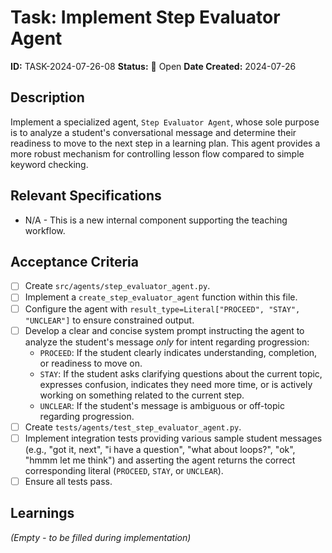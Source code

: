 # Task: Implement Step Evaluator Agent

**ID:** TASK-2024-07-26-08
**Status:** 📝 Open
**Date Created:** 2024-07-26

## Description

Implement a specialized agent, `Step Evaluator Agent`, whose sole purpose is to analyze a student's conversational message and determine their readiness to move to the next step in a learning plan. This agent provides a more robust mechanism for controlling lesson flow compared to simple keyword checking.

## Relevant Specifications

*   N/A - This is a new internal component supporting the teaching workflow.

## Acceptance Criteria

*   [ ] Create `src/agents/step_evaluator_agent.py`.
*   [ ] Implement a `create_step_evaluator_agent` function within this file.
*   [ ] Configure the agent with `result_type=Literal["PROCEED", "STAY", "UNCLEAR"]` to ensure constrained output.
*   [ ] Develop a clear and concise system prompt instructing the agent to analyze the student's message *only* for intent regarding progression:
    *   `PROCEED`: If the student clearly indicates understanding, completion, or readiness to move on.
    *   `STAY`: If the student asks clarifying questions about the current topic, expresses confusion, indicates they need more time, or is actively working on something related to the current step.
    *   `UNCLEAR`: If the student's message is ambiguous or off-topic regarding progression.
*   [ ] Create `tests/agents/test_step_evaluator_agent.py`.
*   [ ] Implement integration tests providing various sample student messages (e.g., "got it, next", "i have a question", "what about loops?", "ok", "hmmm let me think") and asserting the agent returns the correct corresponding literal (`PROCEED`, `STAY`, or `UNCLEAR`).
*   [ ] Ensure all tests pass.

## Learnings

*(Empty - to be filled during implementation)*
